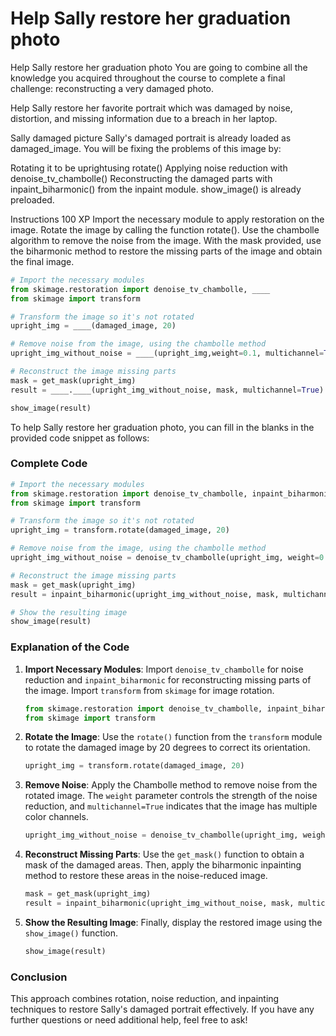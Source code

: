 # Help Sally restore her graduation photo

Help Sally restore her graduation photo
You are going to combine all the knowledge you acquired throughout the course to complete a final challenge: reconstructing a very damaged photo.

Help Sally restore her favorite portrait which was damaged by noise, distortion, and missing information due to a breach in her laptop.

Sally damaged picture
Sally's damaged portrait is already loaded as damaged_image.
You will be fixing the problems of this image by:

Rotating it to be uprightusing rotate()
Applying noise reduction with denoise_tv_chambolle()
Reconstructing the damaged parts with inpaint_biharmonic() from the inpaint module.
show_image() is already preloaded.

Instructions
100 XP
Import the necessary module to apply restoration on the image.
Rotate the image by calling the function rotate().
Use the chambolle algorithm to remove the noise from the image.
With the mask provided, use the biharmonic method to restore the missing parts of the image and obtain the final image.

```py
# Import the necessary modules
from skimage.restoration import denoise_tv_chambolle, ____
from skimage import transform

# Transform the image so it's not rotated
upright_img = ____(damaged_image, 20)

# Remove noise from the image, using the chambolle method
upright_img_without_noise = ____(upright_img,weight=0.1, multichannel=True)

# Reconstruct the image missing parts
mask = get_mask(upright_img)
result = ____.____(upright_img_without_noise, mask, multichannel=True)

show_image(result)

```

To help Sally restore her graduation photo, you can fill in the blanks in the provided code snippet as follows:

### Complete Code

```python
# Import the necessary modules
from skimage.restoration import denoise_tv_chambolle, inpaint_biharmonic
from skimage import transform

# Transform the image so it's not rotated
upright_img = transform.rotate(damaged_image, 20)

# Remove noise from the image, using the chambolle method
upright_img_without_noise = denoise_tv_chambolle(upright_img, weight=0.1, multichannel=True)

# Reconstruct the image missing parts
mask = get_mask(upright_img)
result = inpaint_biharmonic(upright_img_without_noise, mask, multichannel=True)

# Show the resulting image
show_image(result)
```

### Explanation of the Code

1. **Import Necessary Modules**: Import `denoise_tv_chambolle` for noise reduction and `inpaint_biharmonic` for reconstructing missing parts of the image. Import `transform` from `skimage` for image rotation.
   ```python
   from skimage.restoration import denoise_tv_chambolle, inpaint_biharmonic
   from skimage import transform
   ```

2. **Rotate the Image**: Use the `rotate()` function from the `transform` module to rotate the damaged image by 20 degrees to correct its orientation.
   ```python
   upright_img = transform.rotate(damaged_image, 20)
   ```

3. **Remove Noise**: Apply the Chambolle method to remove noise from the rotated image. The `weight` parameter controls the strength of the noise reduction, and `multichannel=True` indicates that the image has multiple color channels.
   ```python
   upright_img_without_noise = denoise_tv_chambolle(upright_img, weight=0.1, multichannel=True)
   ```

4. **Reconstruct Missing Parts**: Use the `get_mask()` function to obtain a mask of the damaged areas. Then, apply the biharmonic inpainting method to restore these areas in the noise-reduced image.
   ```python
   mask = get_mask(upright_img)
   result = inpaint_biharmonic(upright_img_without_noise, mask, multichannel=True)
   ```

5. **Show the Resulting Image**: Finally, display the restored image using the `show_image()` function.
   ```python
   show_image(result)
   ```

### Conclusion

This approach combines rotation, noise reduction, and inpainting techniques to restore Sally's damaged portrait effectively. If you have any further questions or need additional help, feel free to ask!